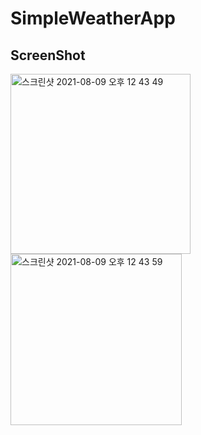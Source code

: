 # SimpleWeatherApp


## ScreenShot
<img width="288" alt="스크린샷 2021-08-09 오후 12 43 49" src="https://user-images.githubusercontent.com/57206984/128658307-66d2bf50-b3d4-4eb0-a632-2f1eba09c2c9.png">    <img width="274" alt="스크린샷 2021-08-09 오후 12 43 59" src="https://user-images.githubusercontent.com/57206984/128658314-b78d0e39-f232-41d1-8f8d-801182fb49e9.png">
